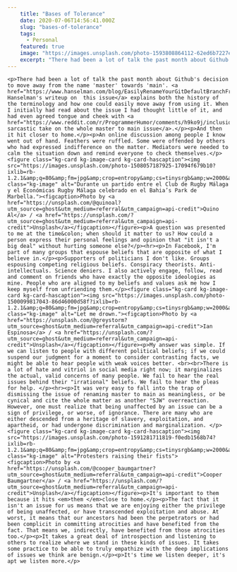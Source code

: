 ```yaml
---
    title: "Bases of Tolerance"
    date: 2020-07-06T14:56:41.000Z
    slug: "bases-of-tolerance"
    tags:
      - Personal
    featured: true
    image: "https://images.unsplash.com/photo-1593808864112-62ed6b7227e1?ixlib=rb-1.2.1&q=80&fm=jpg&crop=entropy&cs=tinysrgb&w=2000&fit=max&ixid=eyJhcHBfaWQiOjExNzczfQ"
    excerpt: "There had been a lot of talk the past month about Github's decision to move away from the name 'master' towards 'main'."
---
```

    <p>There had been a lot of talk the past month about Github's decision to move away from the name 'master' towards 'main'. <a href="https://www.hanselman.com/blog/EasilyRenameYourGitDefaultBranchFromMasterToMain.aspx">Scott Hanselman's writeup on  this issue</a> explains both the history of the terminology and how one could easily move away from using it. When I initially had read about the issue I had thought little of it, and had even agreed tongue and cheek with <a href="https://www.reddit.com/r/ProgrammerHumor/comments/h9ko9j/inclusion/">Reddit's sarcastic take on the whole master to main issue</a>.</p><p>And then it hit closer to home.</p><p>An online discussion among people I know went out of hand. Feathers were ruffled. Some were offended by others who had expressed indifference on the matter. Mediators were needed to calm the situation down and remind everyone to check themselves.</p><figure class="kg-card kg-image-card kg-card-hascaption"><img src="https://images.unsplash.com/photo-1508057187925-17094f679b10?ixlib=rb-1.2.1&amp;q=80&amp;fm=jpg&amp;crop=entropy&amp;cs=tinysrgb&amp;w=2000&amp;fit=max&amp;ixid=eyJhcHBfaWQiOjExNzczfQ" class="kg-image" alt="Durante un partido entre el Club de Rugby Málaga y el Económicas Rugby Málaga celebrado en el Bahia’s Park de Marbella."><figcaption>Photo by <a href="https://unsplash.com/@quinoal?utm_source=ghost&utm_medium=referral&utm_campaign=api-credit">Quino Al</a> / <a href="https://unsplash.com/?utm_source=ghost&utm_medium=referral&utm_campaign=api-credit">Unsplash</a></figcaption></figure><p>A question was presented to me at the time&colon; when should it matter to us? How could a person express their personal feelings and opinion that "it isn't a big deal" without hurting someone else?</p><hr><p>In Facebook, I'm part of many groups that espouse beliefs that are opposite of what I believe in.</p><p>Supporters of politicians I don't like. Groups espousing competing religious beliefs. Conspiracy theorists. Anti-intellectuals. Science deniers. I also actively engage, follow, read and comment on friends who have exactly the opposite ideologies as mine. People who are aligned to my beliefs and values ask me how I keep myself from unfriending them.</p><figure class="kg-card kg-image-card kg-card-hascaption"><img src="https://images.unsplash.com/photo-1500099817043-86d46000d58f?ixlib=rb-1.2.1&amp;q=80&amp;fm=jpg&amp;crop=entropy&amp;cs=tinysrgb&amp;w=2000&amp;fit=max&amp;ixid=eyJhcHBfaWQiOjExNzczfQ" class="kg-image" alt="Let me drown."><figcaption>Photo by <a href="https://unsplash.com/@greystorm?utm_source=ghost&utm_medium=referral&utm_campaign=api-credit">Ian Espinosa</a> / <a href="https://unsplash.com/?utm_source=ghost&utm_medium=referral&utm_campaign=api-credit">Unsplash</a></figcaption></figure><p>My answer was simple. If we can listen to people with different political beliefs; if we could suspend our judgment for a moment to consider contrasting facts, we might be able to hear people with weak voices better. <br><br>There is a lot of hate and vitriol in social media right now; it marginalizes the actual, valid concerns of many people. We fail to hear the real issues behind their "irrational" beliefs. We fail to hear the pleas for help. </p><hr><p>It was very easy to fall into the trap of dismissing the issue of renaming master to main as meaningless, or be cynical and cite the whole matter as another "SJW" overreaction. However, one must realize that being unaffected by an issue can be a sign of privilege, or worse, of ignorance. There are many who are either descended from a heritage of slavery, exploitation, and apartheid, or had undergone discrimination and marginalization. </p><figure class="kg-card kg-image-card kg-card-hascaption"><img src="https://images.unsplash.com/photo-1591281711819-f0edb1568b74?ixlib=rb-1.2.1&amp;q=80&amp;fm=jpg&amp;crop=entropy&amp;cs=tinysrgb&amp;w=2000&amp;fit=max&amp;ixid=eyJhcHBfaWQiOjExNzczfQ" class="kg-image" alt="Protesters raising their fists"><figcaption>Photo by <a href="https://unsplash.com/@cooper_baumgartner?utm_source=ghost&utm_medium=referral&utm_campaign=api-credit">Cooper Baumgartner</a> / <a href="https://unsplash.com/?utm_source=ghost&utm_medium=referral&utm_campaign=api-credit">Unsplash</a></figcaption></figure><p>It's important to them because it hits <em>them </em>close to home.</p><p>The fact that it isn't an issue for us means that we are enjoying either the privilege of being unaffected, or have transcended exploitation and abuse. At worst, it means that our ancestors had been the perpetrators or had been complicit in committing atrocities and have benefited from the fact. That means we, indirectly, have benefited from those atrocities too.</p><p>It takes a great deal of introspection and listening to others to realize where we stand in these kinds of issues. It takes some practice to be able to truly empathize with the deep implications of issues we think are benign.</p><p>It's time we listen deeper, it's apt we listen more.</p>